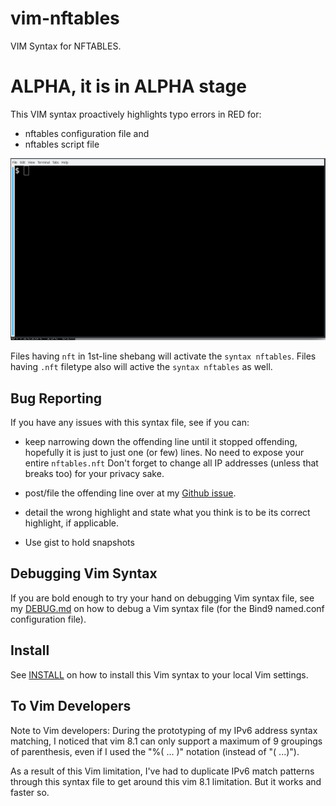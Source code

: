 # vim-nftables

VIM Syntax for NFTABLES.

# ALPHA, it is in ALPHA stage #

This VIM syntax proactively highlights typo errors in RED for:

* nftables configuration file and 
* nftables script file

![Example](test/nftables.gif "Example")


Files having `nft` in 1st-line shebang will activate the `syntax nftables`.
Files having `.nft` filetype also will active the `syntax nftables` as well.


Bug Reporting
-------------
If you have any issues with this syntax file, see if you can:

* keep narrowing down the offending line until it stopped offending, hopefully
  it is just to just one (or few) lines.  No need to expose your entire `nftables.nft`
  Don't forget to change all IP addresses (unless that breaks too) for
  your privacy sake.

* post/file the offending line over at my [Github issue](https://github.com/egberts/vim-nftables/issues). 

* detail the wrong highlight and state what you think is to be its
  correct highlight, if applicable.

* Use gist to hold snapshots


Debugging Vim Syntax
--------------------
If you are bold enough to try your hand on debugging Vim syntax file,
see my [DEBUG.md](https://github.com/egberts/vim-syntax-bind-named/blob/master/DEBUG.md) on how to debug a Vim syntax file (for the Bind9 named.conf configuration file).

Install
-------
See [INSTALL](https://github.com/egberts/vim-nftables/blob/master/INSTALL.md)
on how to install this Vim syntax to your local Vim settings.

To Vim Developers
-----------------
Note to Vim developers:  During the prototyping of my IPv6 address
syntax matching, I noticed that vim 8.1 can only support a maximum
of 9 groupings of parenthesis, even if I used the "\%( ... \)"
notation (instead of "\( ...\)").

As a result of this Vim limitation, I've had to
duplicate IPv6 match patterns through this syntax file to get around
this vim 8.1 limitation.  But it works and faster so.

